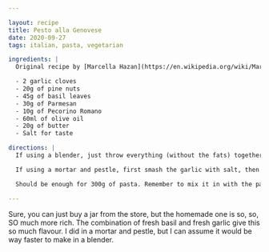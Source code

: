 ```yaml
---

layout: recipe
title: Pesto alla Genovese
date: 2020-09-27
tags: italian, pasta, vegetarian

ingredients: |
  Original recipe by [Marcella Hazan](https://en.wikipedia.org/wiki/Marcella_Hazan), presented by [Ethan Chlebowski](https://www.youtube.com/watch?v=21zsjzFKOrI).

  - 2 garlic cloves
  - 20g of pine nuts
  - 45g of basil leaves
  - 30g of Parmesan
  - 10g of Pecorino Romano
  - 60ml of olive oil
  - 20g of butter
  - Salt for taste

directions: |
  If using a blender, just throw everything (without the fats) together with a big pinch of salt, and blend. Afterwards add the olive oil, mix, add butter, mix, and you’re done.

  If using a mortar and pestle, first smash the garlic with salt, then one by one, mix in until incorporated, while adding a small pinch of salt each time - the pine nuts, basil leaves and finally both cheeses. When you have a paste, mix in the oil in 3-4 batches. Lastly, add the butter and add salt for taste.

  Should be enough for 300g of pasta. Remember to mix it in with the pasta water before mixing it with the pasta.

---
```


Sure, you can just buy a jar from the store, but the homemade one is so, so, SO much more rich. The combination of fresh basil and fresh garlic give this so much flavour. I did in a mortar and pestle, but I can assume it would be way faster to make in a blender.
